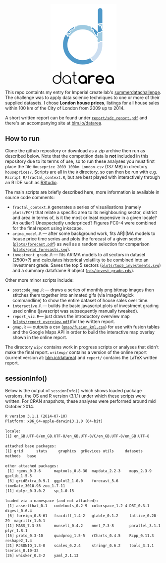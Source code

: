 <p align="center">
<img src="writeup/images/logo3_hires.png" /><br />
<img src="writeup/images/logotext.png" width="200" />
</p>

This repo containts my entry for Imperial create lab's [summerdatachallenge](http://summerdatachallenge.com). The challenge was to apply data science techniques to one or more of their supplied datasets. I chose **London house prices**, listings for all house sales within 100 km of the City of London from 2009 up to 2014.

A short written report can be found under [`report/sdc_report.pdf`](report/sdc_report.pdf) and there's an accompanying site at [blm.io/datarea](http://blm.io/datarea).

## How to run

Clone the github repository or download as a zip archive then run as described below. Note that the competition data is **not** included in this repository due to its terms of use, so to run these analyses you must first place the file `Houseprice_2009_100km_London.csv` (137 MB) in directory `houseprices/`. Scripts are all in the `R` directory, so can then be run with e.g. `Rscript R/fractal_context.R`, but are best played with interactively through an R IDE such as [RStudio](http://www.rstudio.com/).

The main scripts are briefly described here, more information is available in source code comments:

* `fractal_context.R` generates a series of visualisations (namely `plots/FC*`) that relate a specific area to its neighbouring sector, district and area in terms of, is it the most or least expensive in a given locale? An outlier? Unexpectedly underpriced? Figures FC0-4 were combined for the final report using inkscape.
* `arima_model.R` — after some background work, fits AR|I|MA models to house price time series and plots the forecast of a given sector ([`plots/forecast.pdf`](plots/forecast.pdf)) as well as a random selection for comparison ([`plots/grid_forecasts.svg`](plots/grid_forecasts.svg)).
* `investment_grade.R` — fits ARIMA models to all sectors in dataset (2500+?) and calculates historical volatility to be combined into an investment grade. Saves the top 5 sectors ([`plots/top5_investments.svg`](plots/top5_investments.svg)) and a summary dataframe R object ([`rds/invest_grade.rds`](rds/invest_grade.rds)).

Other more minor scripts include:
* `postcode_map.R` — draws a series of monthly png bitmap images then stitches them together into animated gifs (via ImageMagick commandline) to show the entire dataset of house sales over time.
* `interactive.R` — builds the basic javascript plots of investment grading used online (javascript was subsequently manually tweaked).
* `report_viz.R`— just draws the introductory overview map ([`plots/report_overview.pdf`](plots/report_overview.pdf))for the written report.
* `gmap.R` — outputs a csv ([`gmap/fusion_kml.csv`](gmap/fusion_kml.csv)) for use with fusion tables and the Google Maps API in order to build the interactive map overlay shown in the online report.

The directory `wip/` contains work in progress scripts or analyses that didn't make the final report. `writeup/` contains a version of the online report (current version at: [blm.io/datarea](http://blm.io/datarea)) and `report/` contains the LaTeX written report.

## sessionInfo()

Below is the output of `sessionInfo()` which shows loaded package versions, the OS and R version (3.1.1) under which these scripts were written. For CRAN snapshots, these analyses were performed around mid October 2014.

```
R version 3.1.1 (2014-07-10)
Platform: x86_64-apple-darwin13.1.0 (64-bit)

locale:
[1] en_GB.UTF-8/en_GB.UTF-8/en_GB.UTF-8/C/en_GB.UTF-8/en_GB.UTF-8

attached base packages:
[1] grid      stats     graphics  grDevices utils     datasets  methods   base     

other attached packages:
 [1] rgeos_0.3-6      maptools_0.8-30  mapdata_2.2-3    maps_2.3-9       gpclib_1.5-5    
 [6] gridExtra_0.9.1  ggplot2_1.0.0    forecast_5.6     timeDate_3010.98 zoo_1.7-11      
[11] dplyr_0.3.0.2    sp_1.0-15       

loaded via a namespace (and not attached):
 [1] assertthat_0.1   codetools_0.2-9  colorspace_1.2-4 DBI_0.3.1        digest_0.6.4    
 [6] foreign_0.8-61   fracdiff_1.4-2   gtable_0.1.2     lattice_0.20-29  magrittr_1.0.1  
[11] MASS_7.3-35      munsell_0.4.2    nnet_7.3-8       parallel_3.1.1   plyr_1.8.1      
[16] proto_0.3-10     quadprog_1.5-5   rCharts_0.4.5    Rcpp_0.11.3      reshape2_1.4    
[21] RJSONIO_1.3-0    scales_0.2.4     stringr_0.6.2    tools_3.1.1      tseries_0.10-32 
[26] whisker_0.3-2    yaml_2.1.13 
```
